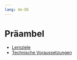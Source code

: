 ```yaml
---
lang: de-DE
---
```

# Präambel

- [Lernziele](../introduction/introduction_learning-outcomes) 
- [Technische Voraussetzungen](../introduction/introduction_requirements) 

